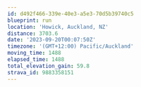 ```yaml
---
id: d492f466-339e-40e3-a5e3-70d5b39740c5
blueprint: run
location: 'Howick, Auckland, NZ'
distance: 3703.6
date: '2023-09-20T00:07:50Z'
timezone: '(GMT+12:00) Pacific/Auckland'
moving_time: 1488
elapsed_time: 1488
total_elevation_gain: 59.8
strava_id: 9883358151
---
```

